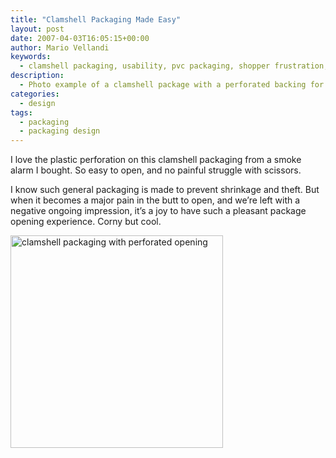 ```yaml
---
title: "Clamshell Packaging Made Easy"
layout: post
date: 2007-04-03T16:05:15+00:00
author: Mario Vellandi
keywords:
  - clamshell packaging, usability, pvc packaging, shopper frustration, packaging design, photo
description:
  - Photo example of a clamshell package with a perforated backing for easy opening. Manufacturers need to design more with usability in mind.
categories:
  - design
tags:
  - packaging
  - packaging design
---
```

I love the plastic perforation on this clamshell packaging from a smoke alarm I bought. So easy to open, and no painful struggle with scissors.

I know such general packaging is made to prevent shrinkage and theft. But when it becomes a major pain in the butt to open, and we&#8217;re left with a negative ongoing impression, it&#8217;s a joy to have such a pleasant package opening experience. Corny but cool.

<img src="http://farm1.static.flickr.com/182/445488976_5bae89fb3a_o.jpg" alt="clamshell packaging with perforated opening" height="340" />
